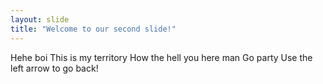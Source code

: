 ```yaml
---
layout: slide
title: "Welcome to our second slide!"
---
```

Hehe boi
This is my territory
How the hell you here man 
Go party
Use the left arrow to go back!
